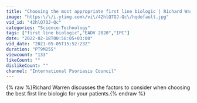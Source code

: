 ```yaml
---
title: "Choosing the most appropriate first line biologic | Richard Warren, BSc, MBChB, FRCP, PhD | UK"
image: "https:\/\/i.ytimg.com\/vi\/42hlQ7OJ-Qc\/hqdefault.jpg"
vid_id: "42hlQ7OJ-Qc"
categories: "Science-Technology"
tags: ["first line biologic","EADV 2020","IPC"]
date: "2022-02-18T00:58:05+03:00"
vid_date: "2021-05-05T15:52:23Z"
duration: "PT9M25S"
viewcount: "133"
likeCount: ""
dislikeCount: ""
channel: "International Psoriasis Council"
---
```

{% raw %}Richard Warren discusses the factors to consider when choosing the best first line biologic for your patients.{% endraw %}
